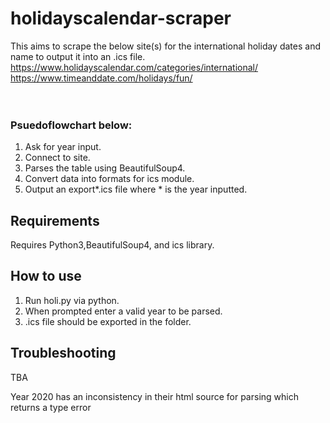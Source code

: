 # holidayscalendar-scraper

This aims to scrape the below site(s) for the international holiday dates and name to output it into an .ics file.<br>
https://www.holidayscalendar.com/categories/international/<br>
https://www.timeanddate.com/holidays/fun/<br>
<br>
<br>
### Psuedoflowchart below:<br>
1. Ask for year input.<br>
2. Connect to site.<br>
3. Parses the table using BeautifulSoup4.<br>
4. Convert data into formats for ics module.<br>
5. Output an export*.ics file where * is the year inputted.

## Requirements
Requires Python3,BeautifulSoup4, and ics library.


## How to use


1. Run holi.py via python.
2. When prompted enter a valid year to be parsed.
3. .ics file should be exported in the folder.

## Troubleshooting
TBA


Year 2020 has an inconsistency in their html source for parsing which returns a type error





